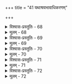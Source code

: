 +++
title = "41 यथाश्रयभावाधिकरणम्"

+++

<details><summary>विश्वास-प्रस्तुतिः - 68</summary>

68. तत्तद्विद्यासु तादृक्फलतरतमतां वारयित्वा प्रसङ्गात्  
प्रागुक्तोद्गीथविद्याफलमथ पुनराक्षिप्य गाढीकरोति ।  
मा भूदुक्तं स्ववाक्ये फलमिह तु न सा पर्णमय्यादिनीतिः  
स्पष्टा खल्वत्र विद्या फलकरणतया वर्तमानोक्तितोऽपि ॥
</details>

<details><summary>मूलम् - 68</summary>

68. तत्तद्विद्यासु तादृक्फलतरतमतां वारयित्वा प्रसङ्गात्  
प्रागुक्तोद्गीथविद्याफलमथ पुनराक्षिप्य गाढीकरोति ।  
मा भूदुक्तं स्ववाक्ये फलमिह तु न सा पर्णमय्यादिनीतिः  
स्पष्टा खल्वत्र विद्या फलकरणतया वर्तमानोक्तितोऽपि ॥
</details>


<details><summary>विश्वास-प्रस्तुतिः - 69</summary>

69. तादर्थ्यं नात्र कर्मश्रुतिरवगमयेदाश्रयालम्बमात्राद्  
विद्याहानौ च युक्तं प्रतिविधिवचनं तत्फलार्थिप्रसङ्गे ।  
तारे सोपासनेऽस्तु स्तवनमनुगमात् तावता सा तु नाङ्गं  
प्राग्वक्तव्यस्य हित्वा वच इदमुपरि स्थापनीयप्रसक्त्यै ॥
</details>

<details><summary>मूलम् - 69</summary>

69. तादर्थ्यं नात्र कर्मश्रुतिरवगमयेदाश्रयालम्बमात्राद्  
विद्याहानौ च युक्तं प्रतिविधिवचनं तत्फलार्थिप्रसङ्गे ।  
तारे सोपासनेऽस्तु स्तवनमनुगमात् तावता सा तु नाङ्गं  
प्राग्वक्तव्यस्य हित्वा वच इदमुपरि स्थापनीयप्रसक्त्यै ॥
</details>


<details><summary>विश्वास-प्रस्तुतिः - 70</summary>

70. विद्यैक्योद्गीथविद्याद्वितयविभजनप्राणविद्यैकभावाः  
सर्वास्वानन्दतादेर्गुणिवदनुगतिः प्राणवासस्त्वदृष्टिः ।  
शाण्डिल्यैक्यं विभज्य स्थितिरहरहमोस्सम्भृतेस्स्थानसीमा  
पुंविद्याया विभेदोऽध्ययननियतता शन्न इत्यादिकानाम् ॥
</details>

<details><summary>मूलम् - 70</summary>

70. विद्यैक्योद्गीथविद्याद्वितयविभजनप्राणविद्यैकभावाः  
सर्वास्वानन्दतादेर्गुणिवदनुगतिः प्राणवासस्त्वदृष्टिः ।  
शाण्डिल्यैक्यं विभज्य स्थितिरहरहमोस्सम्भृतेस्स्थानसीमा  
पुंविद्याया विभेदोऽध्ययननियतता शन्न इत्यादिकानाम् ॥
</details>


<details><summary>विश्वास-प्रस्तुतिः - 71</summary>

71. हानाद्यन्योन्ययोगस्तदुचितसमयो देवयानादिसाम्यं  
सर्वत्रास्थूलतादि व्यतिहरणमथानेकशिष्यश्रुतानाम् ।  
दह्रोपास्त्येकभावो गुणफलविधिरुद्गीथमाश्रित्य दृष्टौ  
गुण्यावृत्तिर्गुणार्थं निखिलपरतरोपास्तिवेद्यावसायः ॥
</details>

<details><summary>मूलम् - 71</summary>

71. हानाद्यन्योन्ययोगस्तदुचितसमयो देवयानादिसाम्यं  
सर्वत्रास्थूलतादि व्यतिहरणमथानेकशिष्यश्रुतानाम् ।  
दह्रोपास्त्येकभावो गुणफलविधिरुद्गीथमाश्रित्य दृष्टौ  
गुण्यावृत्तिर्गुणार्थं निखिलपरतरोपास्तिवेद्यावसायः ॥
</details>


<details><summary>विश्वास-प्रस्तुतिः - 72</summary>

72. विद्यारूपा मनश्चित्प्रभृतय उचिता ज्ञानरूपक्रतुस्थाः  
क्षेत्री शुद्धोऽनुचिन्त्यः क्रतुगुणसकलोद्गीथपूर्वेषु दृष्टिः ।  
सामस्त्येनैव वैश्वानरभजनमथानेकविद्योपपत्तिः  
मोक्षार्थानां विकल्पः पुनरनियतिरुद्गीथदृष्टेरिहोचे ॥
</details>

<details><summary>मूलम् - 72</summary>

72. विद्यारूपा मनश्चित्प्रभृतय उचिता ज्ञानरूपक्रतुस्थाः  
क्षेत्री शुद्धोऽनुचिन्त्यः क्रतुगुणसकलोद्गीथपूर्वेषु दृष्टिः ।  
सामस्त्येनैव वैश्वानरभजनमथानेकविद्योपपत्तिः  
मोक्षार्थानां विकल्पः पुनरनियतिरुद्गीथदृष्टेरिहोचे ॥
</details>